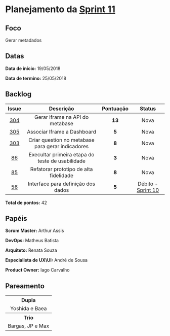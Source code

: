 # Planejamento da [Sprint 11](https://github.com/fga-gpp-mds/2018.1-Grupo3/milestone/13)

## Foco
Gerar metadados

## Datas
<b>Data de início:</b> 19/05/2018

<b>Data de termino:</b> 25/05/2018

## Backlog

<table style="text-align:center" class="responsive-table highlight bordered">
  <thead>
    <tr>
      <th>Issue</th>
      <th>Descrição</th>
      <th>Pontuação</th>
      <th>Status</th>
    </tr>
  </thead>
  <tbody>
    <tr>
      <td>
        <a href="https://github.com/fga-gpp-mds/2018.1-TropicalHazards-BI/issues/304">304</a>
      </td>
      <td>Gerar iframe na API do metabase</td>
      <td><b>13</b></td>
      <td>Nova</td>
    </tr>
    <tr>
      <td>
        <a href="https://github.com/fga-gpp-mds/2018.1-TropicalHazards-BI/issues/305">305</a>
      </td>
      <td>Associar Iframe a Dashboard</td>
      <td><b>5</b></td>
      <td>Nova</td>
    </tr>
    <tr>
      <td>
        <a href="https://github.com/fga-gpp-mds/2018.1-TropicalHazards-BI/issues/303">303</a>
      </td>
      <td>Criar question no metabase para gerar indicadores</td>
      <td><b>8</b></td>
      <td>Nova</td>
    </tr>
    <tr>
      <td>
        <a href="https://github.com/fga-gpp-mds/2018.1-TropicalHazards-BI-FrontEnd/issues/86">86</a>
      </td>
      <td>Execultar primeira etapa do teste de usabilidade</td>
      <td><b>3</b></td>
      <td>Nova</td>
    </tr>
    <tr>
      <td>
        <a href="https://github.com/fga-gpp-mds/2018.1-TropicalHazards-BI-FrontEnd/issues/85">85</a>
      </td>
      <td>Refatorar prototipo de alta fidelidade</td>
      <td><b>8</b></td>
      <td>Nova</td>
    </tr>
    <tr>
      <td>
        <a href="https://github.com/fga-gpp-mds/2018.1-TropicalHazards-BI-FrontEnd/issues/56">56</a>
      </td>
      <td>Interface para definição dos dados</td>
      <td><b>5</b></td>
      <td class="tdDebito">Débito - <a href="https://fga-gpp-mds.github.io/2018.1-TropicalHazards-BI/metodology/sprints/sprint_09/sprint_10_review">Sprint 10</a> </td>      
    </tr>
  </tbody>
</table>

<b>Total de pontos:</b> 42

## Papéis
<b>Scrum Master:</b> Arthur Assis

<b>DevOps:</b> Matheus Batista

<b>Arquiteto:</b> Renata Souza

<b>Especialista de UX\UI:</b> André de Sousa

<b>Product Owner:</b> Iago Carvalho

## Pareamento
<table style="text-align: center" class="responsive-table highlight bordered">
  <tr>
      <th>Dupla</th>
  </tr>
  <tr>
      <td>Yoshida e Baea</td>
  </tr>
  <tr>
      <th>Trio</th>
  </tr>
  <tr>
      <td> Bargas, JP e Max </td>
  </tr>
</table>
